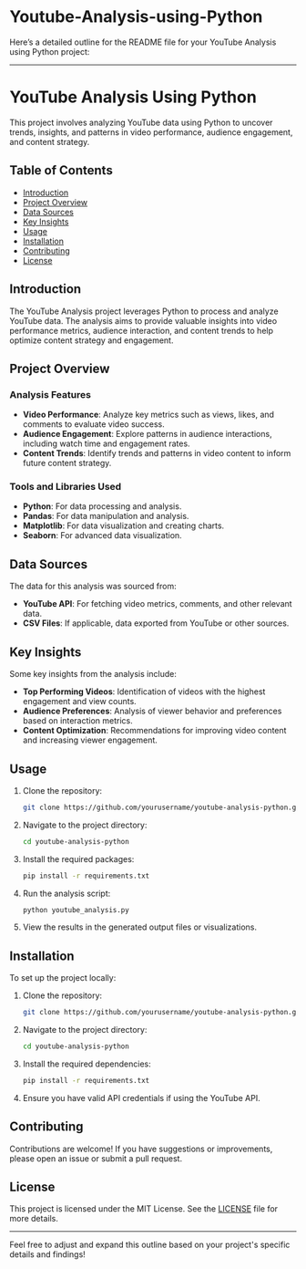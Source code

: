 # Youtube-Analysis-using-Python

Here’s a detailed outline for the README file for your YouTube Analysis using Python project:

---

# YouTube Analysis Using Python

This project involves analyzing YouTube data using Python to uncover trends, insights, and patterns in video performance, audience engagement, and content strategy.

## Table of Contents

- [Introduction](#introduction)
- [Project Overview](#project-overview)
- [Data Sources](#data-sources)
- [Key Insights](#key-insights)
- [Usage](#usage)
- [Installation](#installation)
- [Contributing](#contributing)
- [License](#license)

## Introduction

The YouTube Analysis project leverages Python to process and analyze YouTube data. The analysis aims to provide valuable insights into video performance metrics, audience interaction, and content trends to help optimize content strategy and engagement.

## Project Overview

### Analysis Features

- **Video Performance**: Analyze key metrics such as views, likes, and comments to evaluate video success.
- **Audience Engagement**: Explore patterns in audience interactions, including watch time and engagement rates.
- **Content Trends**: Identify trends and patterns in video content to inform future content strategy.

### Tools and Libraries Used

- **Python**: For data processing and analysis.
- **Pandas**: For data manipulation and analysis.
- **Matplotlib**: For data visualization and creating charts.
- **Seaborn**: For advanced data visualization.

## Data Sources

The data for this analysis was sourced from:

- **YouTube API**: For fetching video metrics, comments, and other relevant data.
- **CSV Files**: If applicable, data exported from YouTube or other sources.

## Key Insights

Some key insights from the analysis include:

- **Top Performing Videos**: Identification of videos with the highest engagement and view counts.
- **Audience Preferences**: Analysis of viewer behavior and preferences based on interaction metrics.
- **Content Optimization**: Recommendations for improving video content and increasing viewer engagement.

## Usage

1. Clone the repository:

   ```bash
   git clone https://github.com/yourusername/youtube-analysis-python.git
   ```

2. Navigate to the project directory:

   ```bash
   cd youtube-analysis-python
   ```

3. Install the required packages:

   ```bash
   pip install -r requirements.txt
   ```

4. Run the analysis script:

   ```bash
   python youtube_analysis.py
   ```

5. View the results in the generated output files or visualizations.

## Installation

To set up the project locally:

1. Clone the repository:

   ```bash
   git clone https://github.com/yourusername/youtube-analysis-python.git
   ```

2. Navigate to the project directory:

   ```bash
   cd youtube-analysis-python
   ```

3. Install the required dependencies:

   ```bash
   pip install -r requirements.txt
   ```

4. Ensure you have valid API credentials if using the YouTube API.

## Contributing

Contributions are welcome! If you have suggestions or improvements, please open an issue or submit a pull request.

## License

This project is licensed under the MIT License. See the [LICENSE](LICENSE) file for more details.

---

Feel free to adjust and expand this outline based on your project's specific details and findings!
